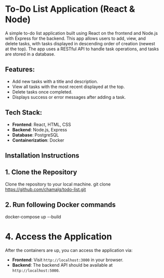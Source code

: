 # To-Do List Application (React & Node)

A simple to-do list application built using React on the frontend and Node.js with Express for the backend. This app allows users to add, view, and delete tasks, with tasks displayed in descending order of creation (newest at the top). The app uses a RESTful API to handle task operations, and tasks are stored in a database.

## Features:
- Add new tasks with a title and description.
- View all tasks with the most recent displayed at the top.
- Delete tasks once completed.
- Displays success or error messages after adding a task.

## Tech Stack:
- **Frontend**: React, HTML, CSS
- **Backend**: Node.js, Express
- **Database**: PostgreSQL
- **Containerization**: Docker

## Installation Instructions

## 1. Clone the Repository
Clone the repository to your local machine.
git clone https://github.com/chamalg/todo-list.git


## 2. Run following Docker commands
 docker-compose up --build
 

# 4. Access the Application
After the containers are up, you can access the application via:

- **Frontend**: Visit `http://localhost:3000` in your browser.
- **Backend**: The backend API should be available at `http://localhost:5000`.